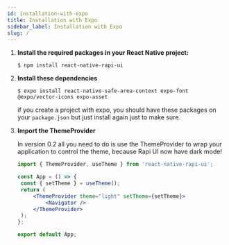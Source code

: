 ```yaml
---
id: installation-with-expo
title: Installation with Expo
sidebar_label: Installation with Expo
slug: /
---
```


1. **Install the required packages in your React Native project:**

   `$ npm install react-native-rapi-ui`

2. **Install these dependencies**

   `$ expo install react-native-safe-area-context expo-font @expo/vector-icons expo-asset`

   if you create a project with expo, you should have these packages on your `package.json` but just install again just to make sure.

3. **Import the ThemeProvider**

   In version 0.2 all you need to do is use the ThemeProvider to wrap your application to control the theme, because Rapi UI now have dark mode!

   ```jsx
   import { ThemeProvider, useTheme } from 'react-native-rapi-ui';

   const App = () => {
   	const { setTheme } = useTheme();
   	return (
   		<ThemeProvider theme="light" setTheme={setTheme}>
   			<Navigator />
   		</ThemeProvider>
   	);
   };

   export default App;
   ```
